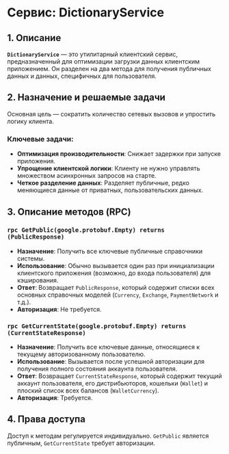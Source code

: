 # Сервис: DictionaryService

## 1. Описание

**`DictionaryService`** — это утилитарный клиентский сервис, предназначенный для оптимизации загрузки данных клиентским приложением. Он разделен на два метода для получения публичных данных и данных, специфичных для пользователя.

## 2. Назначение и решаемые задачи

Основная цель — сократить количество сетевых вызовов и упростить логику клиента.

### Ключевые задачи:
- **Оптимизация производительности**: Снижает задержки при запуске приложения.
- **Упрощение клиентской логики**: Клиенту не нужно управлять множеством асинхронных запросов на старте.
- **Четкое разделение данных**: Разделяет публичные, редко меняющиеся данные от приватных, пользовательских данных.

## 3. Описание методов (RPC)

### `rpc GetPublic(google.protobuf.Empty) returns (PublicResponse)`
- **Назначение**: Получить все ключевые публичные справочники системы.
- **Использование**: Обычно вызывается один раз при инициализации клиентского приложения (возможно, до входа пользователя) для кэширования.
- **Ответ**: Возвращает `PublicResponse`, который содержит списки всех основных справочных моделей (`Currency`, `Exchange`, `PaymentNetwork` и т.д.).
- **Авторизация**: Не требуется.

### `rpc GetCurrentState(google.protobuf.Empty) returns (CurrentStateResponse)`
- **Назначение**: Получить все ключевые данные, относящиеся к текущему авторизованному пользователю.
- **Использование**: Вызывается после успешной авторизации для получения полного состояния аккаунта пользователя.
- **Ответ**: Возвращает `CurrentStateResponse`, который содержит текущий аккаунт пользователя, его дистрибьюторов, кошельки (`Wallet`) и плоский список всех балансов (`WalletCurrency`).
- **Авторизация**: Требуется.

## 4. Права доступа

Доступ к методам регулируется индивидуально. `GetPublic` является публичным, `GetCurrentState` требует авторизации.